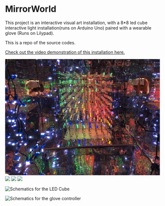 # MirrorWorld
This project is an interactive visual art installation, with a 8*8 led cube interactive light installation(runs on Arduino Uno) paired with a wearable glove (Runs on Lilypad).

This is a repo of the source codes.

[Check out the video demonstration of this installation here.](https://ziyuzhong.github.io/2019/02/06/Mirror-World/)


<img src="https://github.com/aribexxx/MirrorWorld/blob/main/docs/img/WechatIMG118.jpeg">
<img src="https://imgur.com/EJ4oogB">
<img src="https://imgur.com/OV1dqIi">
<img src="https://imgur.com/u98zXNO">

![Schematics for the LED Cube](https://i.imgur.com/FJwaaGr.png)

![Schematics for the glove controller](https://i.imgur.com/jqKhsNa.png)
